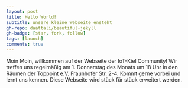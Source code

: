 ```yaml
---
layout: post
title: Hello World!
subtitle: unsere kleine Webseite ensteht
gh-repo: daattali/beautiful-jekyll
gh-badge: [star, fork, follow]
tags: [launch]
comments: true
---
```


Moin Moin, willkommen auf der Webseite der IoT-Kiel Community! Wir treffen uns regelmäßig am 1. Donnerstag des Monats um 18 Uhr in den Räumen der Toppoint e.V. Fraunhofer Str. 2-4. Kommt gerne vorbei und lernt uns kennen. Diese Webseite wird stück für stück erweitert werden.

